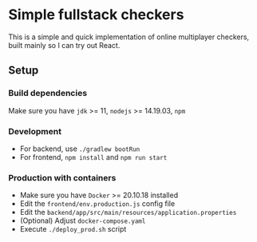 # Simple fullstack checkers

This is a simple and quick implementation of online multiplayer checkers, built mainly
so I can try out React.

## Setup

### Build dependencies

Make sure you have `jdk` >= 11, `nodejs` >= 14.19.03, `npm`

### Development   

- For backend, use `./gradlew bootRun`
- For frontend, `npm install` and `npm run start`

### Production with containers

- Make sure you have `Docker` >= 20.10.18 installed
- Edit the `frontend/env.production.js` config file
- Edit the `backend/app/src/main/resources/application.properties`
- (Optional) Adjust `docker-compose.yaml`
- Execute `./deploy_prod.sh` script